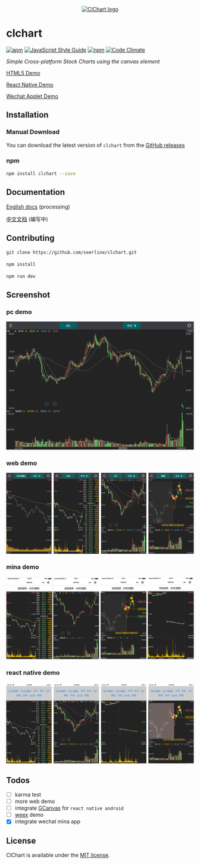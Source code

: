 <p align="center"><a href="https://seerline.github.io" target="_blank" rel="noopener noreferrer"><img width="100" src="https://seerline.github.io/logo.png" alt="ClChart logo"></a></p>

# clchart

[![apm](https://img.shields.io/apm/l/vim-mode.svg?style=plastic)](https://opensource.org/licenses/MIT)
[![JavaScript Style Guide](https://img.shields.io/badge/code_style-standard-brightgreen.svg)](https://standardjs.com)
[![npm](https://img.shields.io/npm/v/clchart.svg)](https://www.npmjs.com/package/clchart) [![Code Climate](https://img.shields.io/codeclimate/maintainability/seerline/clchart.svg)](https://codeclimate.com/github/seerline/clchart)

*Simple Cross-platform Stock Charts using the canvas element*

[HTML5 Demo](https://seerline.github.io/clchart/)

[React Native Demo](https://github.com/seerline/react-native-clchart-demo)

[Wechat Applet Demo](https://github.com/seerline/wechat-applet-clchart-demo)

## Installation

### Manual Download

You can download the latest version of `clchart` from the [GitHub releases](https://github.com/seerline/clchart/releases/latest)

### npm

```bash
npm install clchart --save
```

## Documentation

[English docs](https://seerline.github.io) (processing)

[中文文档](https://seerline.github.io/zh-cn) (编写中)

## Contributing

```shell
git clone https://github.com/seerline/clchart.git

npm install

npm run dev
```

## Screenshot

### pc demo

![pc demo](./screenshot/pc.png)

### web demo

![web demo](./screenshot/web.png)

### mina demo

![web demo](./screenshot/mina.png)

### react native demo

![web demo](./screenshot/reactnative.png)

## Todos

* [ ] karma test
* [ ] more web demo
* [ ] integrate [GCanvas](https://github.com/alibaba/GCanvas) for `react native android`
* [ ] [weex](https://github.com/apache/incubator-weex) demo
* [x] integrate wechat mina app

## License

ClChart is available under the [MIT license](https://opensource.org/licenses/MIT).